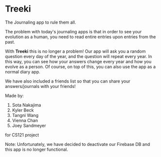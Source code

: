 # Treeki

The Journaling app to rule them all. 

The problem with today's journaling apps is that in order to see your evolution as a human, you need to read entire entries upon entries from the past. 

With **Treeki** this is no longer a problem! Our app will ask you a random question every day of the year, and the question will repeat every year.
In this way, you can see how your answers change every year and how you evolve as a person. Of course, on top of this, you can also use the app as a normal diary app.

We have also included a friends list so that you can share your answers/journals with your friends!


Made by:
1. Sota Nakajima 
2. Kyler Beck
3. Tangni Wang
4. Vienna Chan
5. Joey Sandmeyer

for CS121 project

Note: Unfortunately, we have decided to deactivate our Firebase DB and this app is no longer functional. 

